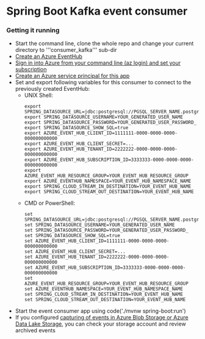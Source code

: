 # Spring Boot Kafka event consumer

### Getting it running
* Start the command line, clone the whole repo and change your current directory to '''consumer_kafka''' sub-dir
* [Create an Azure EventHub](https://docs.microsoft.com/en-us/azure/developer/java/spring-framework/configure-spring-cloud-stream-binder-java-app-kafka-azure-event-hub#create-an-azure-event-hub-using-the-azure-portal)
* [Sign in into Azure from your command line (az login) and set your subscription](https://docs.microsoft.com/en-us/azure/developer/java/spring-framework/configure-spring-cloud-stream-binder-java-app-kafka-azure-event-hub#sign-in-to-azure-and-set-your-subscription)
* [Create an Azure service principal for this app](https://docs.microsoft.com/en-us/azure/developer/java/spring-framework/configure-spring-cloud-stream-binder-java-app-kafka-azure-event-hub#create-a-service-principal)
* Set and export following variables for this consumer to connect to the previously created EventHub:
    * UNIX Shell:
      ```
      export SPRING_DATASOURCE_URL=jdbc:postgresql://PGSQL_SERVER_NAME.postgres.database.azure.com:5432/PGSQL_DATABASE_NAME
      export SPRING_DATASOURCE_USERNAME=YOUR_GENERATED_USER_NAME
      export SPRING_DATASOURCE_PASSWORD=YOUR_GENERATED_USER_PASSWORD_
      export SPRING_DATASOURCE_SHOW_SQL=true
      export AZURE_EVENT_HUB_CLIENT_ID=1111111-0000-0000-0000-000000000000
      export AZURE_EVENT_HUB_CLIENT_SECRET=...
      export AZURE_EVENT_HUB_TENANT_ID=2222222-0000-0000-0000-000000000000
      export AZURE_EVENT_HUB_SUBSCRIPTION_ID=3333333-0000-0000-0000-000000000000
      export AZURE_EVENT_HUB_RESOURCE_GROUP=YOUR_EVENT_HUB_RESOURCE_GROUP
      export AZURE_EVENTHUB_NAMESPACE=YOUR_EVENT_HUB_NAMESPACE_NAME
      export SPRING_CLOUD_STREAM_IN_DESTINATION=YOUR_EVENT_HUB_NAME
      export SPRING_CLOUD_STREAM_OUT_DESTINATION=YOUR_EVENT_HUB_NAME
      ```
    * CMD or PowerShell:
      ```
      set SPRING_DATASOURCE_URL=jdbc:postgresql://PGSQL_SERVER_NAME.postgres.database.azure.com:5432/PGSQL_DATABASE_NAME
      set SPRING_DATASOURCE_USERNAME=YOUR_GENERATED_USER_NAME
      set SPRING_DATASOURCE_PASSWORD=YOUR_GENERATED_USER_PASSWORD_
      set SPRING_DATASOURCE_SHOW_SQL=true
      set AZURE_EVENT_HUB_CLIENT_ID=1111111-0000-0000-0000-000000000000
      set AZURE_EVENT_HUB_CLIENT_SECRET=...
      set AZURE_EVENT_HUB_TENANT_ID=2222222-0000-0000-0000-000000000000
      set AZURE_EVENT_HUB_SUBSCRIPTION_ID=3333333-0000-0000-0000-000000000000
      set AZURE_EVENT_HUB_RESOURCE_GROUP=YOUR_EVENT_HUB_RESOURCE_GROUP
      set AZURE_EVENTHUB_NAMESPACE=YOUR_EVENT_HUB_NAMESPACE_NAME
      set SPRING_CLOUD_STREAM_IN_DESTINATION=YOUR_EVENT_HUB_NAME
      set SPRING_CLOUD_STREAM_OUT_DESTINATION=YOUR_EVENT_HUB_NAME
      ```
* Start the event consumer app using code('./mvnw spring-boot:run')
* If you configured [capturing of events in Azure Blob Storage or Azure Data Lake Storage](https://docs.microsoft.com/en-us/azure/event-hubs/event-hubs-capture-overview), you can check your storage account and review archived events

